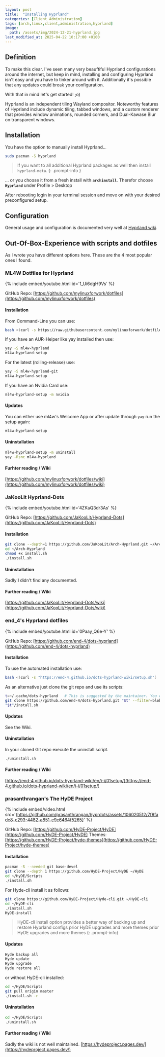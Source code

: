 ```yaml
---
layout: post
title:  "Installing Hyprland"
categories: [Client Administration]
tags: [arch,linux,client,administration,hyprland]
image:
  path: /assets/img/2024-12-21-hyprland.jpg
last_modified_at: 2025-04-22 10:17:00 +0100
---
```


## Definition
To make this clear. I've seen many very beauftiful Hyprland configurations around the internet, but keep in mind, installing and configuring Hyprland isn't easy and you have to tinker around with it. Additionally it's possible that any updates could break your configuration.

With that in mind let's get started! ;o)

Hyprland is an independent tiling Wayland compositor. Noteworthy features of Hyprland include dynamic tiling, tabbed windows, and a custom renderer that provides window animations, rounded corners, and Dual-Kawase Blur on transparent windows.

## Installation
You have the option to manually install Hyprland...
```bash
sudo pacman -S hyprland
```
> If you want to all additional Hyprland packages as well then install ```hyprland-meta```.
{: .prompt-info }

... or you choose it from a fresh install with **`archinstall`**.
Therefor choose **`Hyprland`** under Profile > Desktop

After rebooting login in your terminal session and move on with your desired preconfigured setup.

## Configuration

General usage and configuration is documented very well at [Hyprland wiki](https://wiki.hyprland.org/).

## Out-Of-Box-Experience with scripts and dotfiles
As I wrote you have different options here. These are the 4 most popular ones I found.

### ML4W Dotfiles for Hyprland

{% include embed/youtube.html id='1_Ui6dgH9Vs' %}

GitHub Repo: [https://github.com/mylinuxforwork/dotfiles](https://github.com/mylinuxforwork/dotfiles)

#### Installation

From Command-Line you can use:
```bash
bash <(curl -s https://raw.githubusercontent.com/mylinuxforwork/dotfiles/main/setup-arch.sh)
```

If you have an AUR-Helper like yay installed then use:
```bash
yay -S ml4w-hyprland
ml4w-hyprland-setup
```

For the latest (rolling-release) use:
```bash
yay -S ml4w-hyprland-git
ml4w-hyprland-setup
```

If you have an Nvidia Card use:
```bash
ml4w-hyprland-setup -m nvidia
```

#### Updates

You can either use ml4w's Welcome App or after update through `yay` run the setup again:
```bash
ml4w-hyprland-setup
```

#### Uninstallation

```bash
ml4w-hyprland-setup -m uninstall
yay -Rsnc ml4w-hyprland
```

#### Furhter reading / Wiki

[https://github.com/mylinuxforwork/dotfiles/wiki](https://github.com/mylinuxforwork/dotfiles/wiki)

### JaKooLit Hyprland-Dots

{% include embed/youtube.html id='4ZKaQ3dr3As' %}

GitHub Repo: [https://github.com/JaKooLit/Hyprland-Dots](https://github.com/JaKooLit/Hyprland-Dots)

#### Installation

```bash
git clone --depth=1 https://github.com/JaKooLit/Arch-Hyprland.git ~/Arch-Hyprland
cd ~/Arch-Hyprland
chmod +x install.sh
./install.sh
```

#### Uninstallation

Sadly I didn't find any documented.

#### Further reading / Wiki

[https://github.com/JaKooLit/Hyprland-Dots/wiki](https://github.com/JaKooLit/Hyprland-Dots/wiki)

### end_4's Hyprland dotfiles

{% include embed/youtube.html id='0Paay_Q6e-Y' %}

GitHub Repo: [https://github.com/end-4/dots-hyprland](https://github.com/end-4/dots-hyprland)

#### Installation

To use the automated installation use:

```bash
bash <(curl -s "https://end-4.github.io/dots-hyprland-wiki/setup.sh")
```

As an alternative just clone the git repo and use its scripts:
```bash
t=~/.cache/dots-hyprland   # This is suggested by the maintainer. You can use any folder you prefer.
git clone https://github.com/end-4/dots-hyprland.git "$t" --filter=blob:none
"$t"/install.sh
```
#### Updates

See the Wiki.

#### Uninstallation

In your cloned Git repo execute the uninstall script.

```bash
./uninstall.sh
```

#### Further reading / Wiki

[https://end-4.github.io/dots-hyprland-wiki/en/i-i/01setup/](https://end-4.github.io/dots-hyprland-wiki/en/i-i/01setup/)

### prasanthrangan's The HyDE Project

{% include embed/video.html src='{https://github.com/prasanthrangan/hyprdots/assets/106020512/7f8fadc8-e293-4482-a851-e9c6464f5265}' %}

GitHub Repo: [https://github.com/HyDE-Project/HyDE](https://github.com/HyDE-Project/HyDE)
Themes: [https://github.com/HyDE-Project/hyde-themes](https://github.com/HyDE-Project/hyde-themes)

#### Installation

```bash
pacman -S --needed git base-devel
git clone --depth 1 https://github.com/HyDE-Project/HyDE ~/HyDE
cd ~/HyDE/Scripts
./install.sh
```

For Hyde-cli install it as follows:
```bash
git clone https://github.com/HyDE-Project/Hyde-cli.git ~/HyDE-cli
cd ~/HyDE-cli
./install.sh
HyDE-install
```
> HyDE-cli install option provides a better way of backing up and restore Hyprland configs prior HyDE upgrades and more themes
prior HyDE upgrades and more themes
{: .prompt-info}

#### Updates

```bash
Hyde backup all
Hyde update
Hyde upgrade
Hyde restore all
```

or without HyDE-cli installed:

```bash
cd ~/HyDE/Scripts
git pull origin master
./install.sh -r
```

#### Uninstallation

```bash
cd ~/HyDE/Scripts
./uninstall.sh
```

#### Further reading / Wiki

Sadly the wiki is not well maintained. [https://hydeproject.pages.dev/](https://hydeproject.pages.dev/)

